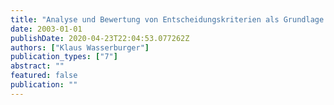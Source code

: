 ```yaml
---
title: "Analyse und Bewertung von Entscheidungskriterien als Grundlage für die Einführung von Softwareentwicklungsprozessen"
date: 2003-01-01
publishDate: 2020-04-23T22:04:53.077262Z
authors: ["Klaus Wasserburger"]
publication_types: ["7"]
abstract: ""
featured: false
publication: ""
---
```


